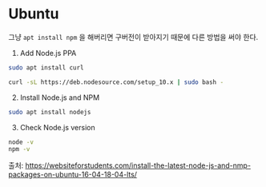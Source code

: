# Ubuntu

그냥 `apt install npm` 을 해버리면 구버전이 받아지기 때문에 다른 방법을 써야 한다.

1. Add Node.js PPA

```bash
sudo apt install curl
```
```bash
curl -sL https://deb.nodesource.com/setup_10.x | sudo bash -
```

2. Install Node.js and NPM

```bash
sudo apt install nodejs
```

3. Check Node.js version

```bash
node -v
npm -v
```

출처: https://websiteforstudents.com/install-the-latest-node-js-and-nmp-packages-on-ubuntu-16-04-18-04-lts/

